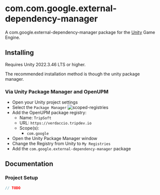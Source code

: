 # com.com.google.external-dependency-manager


A com.google.external-dependency-manager package for the [Unity](https://unity.com/) Game Engine.

## Installing

Requires Unity 2022.3.46 LTS or higher.

The recommended installation method is though the unity package manager.

### Via Unity Package Manager and OpenUPM

- Open your Unity project settings
- Select the `Package Manager`
![scoped-registries](https://europe1.discourse-cdn.com/unity/original/3X/8/6/86d23e43ae16b26badf2072280c9d4cbe03d568e.png)
- Add the OpenUPM package registry:
  - Name: `TripSoft`
  - URL: `https://verdaccio.tripdev.io`
  - Scope(s):
    - `com.google`
- Open the Unity Package Manager window
- Change the Registry from Unity to `My Registries`
- Add the `com.google.external-dependency-manager` package

## Documentation

### Project Setup

```csharp
// TODO
```
